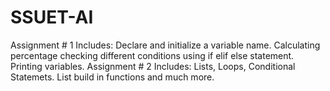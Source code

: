 # SSUET-AI
Assignment # 1 Includes:
Declare and initialize a variable name.
Calculating percentage
checking different conditions using if elif else statement.
Printing variables.
Assignment # 2 Includes:
Lists, Loops, Conditional Statemets.
List build in functions and much more.
